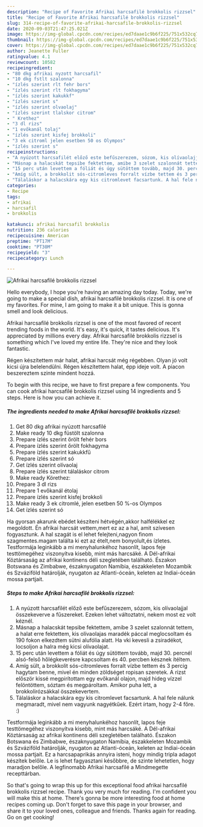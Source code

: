 ```yaml
---
description: "Recipe of Favorite Afrikai harcsafilé brokkolis rizzsel"
title: "Recipe of Favorite Afrikai harcsafilé brokkolis rizzsel"
slug: 314-recipe-of-favorite-afrikai-harcsafile-brokkolis-rizzsel
date: 2020-09-03T21:47:25.021Z
image: https://img-global.cpcdn.com/recipes/ed7daae1c9b6f225/751x532cq70/afrikai-harcsafile-brokkolis-rizzsel-recept-foto.jpg
thumbnail: https://img-global.cpcdn.com/recipes/ed7daae1c9b6f225/751x532cq70/afrikai-harcsafile-brokkolis-rizzsel-recept-foto.jpg
cover: https://img-global.cpcdn.com/recipes/ed7daae1c9b6f225/751x532cq70/afrikai-harcsafile-brokkolis-rizzsel-recept-foto.jpg
author: Jeanette Fuller
ratingvalue: 4.1
reviewcount: 10582
recipeingredient:
- "80 dkg afrikai nyzott harcsafil"
- "10 dkg fstlt szalonna"
- "ízlés szerint rlt fehr bors"
- "ízlés szerint rlt fokhagyma"
- "ízlés szerint kakukkf"
- "ízlés szerint s"
- "ízlés szerint olvaolaj"
- "ízlés szerint tlalskor citrom"
- " Krethez"
- "3 dl rizs"
- "1 evőkanál tolaj"
- "ízlés szerint kisfej brokkoli"
- "3 ek citroml jelen esetben 50 os Olympos"
- "ízlés szerint s"
recipeinstructions:
- "A nyúzott harcsafilét előző este befűszerezem, sózom, kis olívaolajjal összekeverve a fűszereket. Ezeken lehet változtatni, nekem most ez volt kéznél."
- "Másnap a halacskát tepsibe fektettem, amibe 3 szelet szalonnát tettem, a halat erre fektettem, kis olívaolajas maradék páccal meglocsoltam és 190 fokon elkezdtem sütni alufólia alatt. Ha vki kevesli a zsiradékot, locsoljon a halra még kicsi olívaolajat."
- "15 perc után levettem a fóliát és úgy sütöttem tovább, majd 30. percnél alsó-felső hőlégkeverésre kapcsoltam és 40. percben késznek ítéltem."
- "Amíg sült, a brokkolit sós-citromleves forralt vízbe tettem és 3 percig hagytam benne, mivel én minden zöldséget ropisan szeretek. A rizst először kissé megpirítottam egy evőkanál olajon, majd hideg vízzel felöntöttem, sóztam és megpároltam. Amikor puha lett, a brokkolirózsákkal összekevertem."
- "Tálaláskor a halacskára egy kis citromlevet facsartunk. A hal fele nálunk megmaradt, mivel nem vagyunk nagyétkűek. Ezért írtam, hogy 2-4 főre. :)"
categories:
- Recipe
tags:
- afrikai
- harcsafil
- brokkolis

katakunci: afrikai harcsafil brokkolis 
nutrition: 236 calories
recipecuisine: American
preptime: "PT17M"
cooktime: "PT30M"
recipeyield: "3"
recipecategory: Lunch

---
```



![Afrikai harcsafilé brokkolis rizzsel](https://img-global.cpcdn.com/recipes/ed7daae1c9b6f225/751x532cq70/afrikai-harcsafile-brokkolis-rizzsel-recept-foto.jpg)

Hello everybody, I hope you're having an amazing day today. Today, we're going to make a special dish, afrikai harcsafilé brokkolis rizzsel. It is one of my favorites. For mine, I am going to make it a bit unique. This is gonna smell and look delicious.

Afrikai harcsafilé brokkolis rizzsel is one of the most favored of recent trending foods in the world. It's easy, it's quick, it tastes delicious. It's appreciated by millions every day. Afrikai harcsafilé brokkolis rizzsel is something which I've loved my entire life. They're nice and they look fantastic.

Régen készítettem már halat, afrikai harcsát még régebben. Olyan jó volt kicsi újra belelendülni. Régen készítettem halat, épp ideje volt. A piacon beszereztem szinte mindent hozzá.


To begin with this recipe, we have to first prepare a few components. You can cook afrikai harcsafilé brokkolis rizzsel using 14 ingredients and 5 steps. Here is how you can achieve it.

<!--inarticleads1-->

##### The ingredients needed to make Afrikai harcsafilé brokkolis rizzsel:

1. Get 80 dkg afrikai nyúzott harcsafilé
1. Make ready 10 dkg füstölt szalonna
1. Prepare ízlés szerint őrölt fehér bors
1. Prepare ízlés szerint őrölt fokhagyma
1. Prepare ízlés szerint kakukkfű
1. Prepare ízlés szerint só
1. Get ízlés szerint olívaolaj
1. Prepare ízlés szerint tálaláskor citrom
1. Make ready  Körethez:
1. Prepare 3 dl rizs
1. Prepare 1 evőkanál étolaj
1. Prepare ízlés szerint kisfej brokkoli
1. Make ready 3 ek citromlé, jelen esetben 50 %-os Olympos
1. Get ízlés szerint só


Ha gyorsan akarunk ebédet készíteni hétvégén,akkor halfélékkel ez megoldott. Én afrikai harcsát vettem,mert ez az a hal, amit szívesen fogyasztunk. A hal szagát is el lehet felejteni,nagyon finom szagmentes.magam találta ki ezt az ételt,nem bonyolult,és ízletes. Testformája leginkább a mi menyhalunkéhoz hasonlít, lapos feje testtömegéhez viszonyítva kisebb, mint más harcsáké. A Dél-afrikai Köztársaság az afrikai kontinens déli szegletében található. Északon Botswana és Zimbabwe, északnyugaton Namíbia, északkeleten Mozambik és Szváziföld határolják, nyugaton az Atlanti-óceán, keleten az Indiai-óceán mossa partjait. 

<!--inarticleads2-->

##### Steps to make Afrikai harcsafilé brokkolis rizzsel:

1. A nyúzott harcsafilét előző este befűszerezem, sózom, kis olívaolajjal összekeverve a fűszereket. Ezeken lehet változtatni, nekem most ez volt kéznél.
1. Másnap a halacskát tepsibe fektettem, amibe 3 szelet szalonnát tettem, a halat erre fektettem, kis olívaolajas maradék páccal meglocsoltam és 190 fokon elkezdtem sütni alufólia alatt. Ha vki kevesli a zsiradékot, locsoljon a halra még kicsi olívaolajat.
1. 15 perc után levettem a fóliát és úgy sütöttem tovább, majd 30. percnél alsó-felső hőlégkeverésre kapcsoltam és 40. percben késznek ítéltem.
1. Amíg sült, a brokkolit sós-citromleves forralt vízbe tettem és 3 percig hagytam benne, mivel én minden zöldséget ropisan szeretek. A rizst először kissé megpirítottam egy evőkanál olajon, majd hideg vízzel felöntöttem, sóztam és megpároltam. Amikor puha lett, a brokkolirózsákkal összekevertem.
1. Tálaláskor a halacskára egy kis citromlevet facsartunk. A hal fele nálunk megmaradt, mivel nem vagyunk nagyétkűek. Ezért írtam, hogy 2-4 főre. :)


Testformája leginkább a mi menyhalunkéhoz hasonlít, lapos feje testtömegéhez viszonyítva kisebb, mint más harcsáké. A Dél-afrikai Köztársaság az afrikai kontinens déli szegletében található. Északon Botswana és Zimbabwe, északnyugaton Namíbia, északkeleten Mozambik és Szváziföld határolják, nyugaton az Atlanti-óceán, keleten az Indiai-óceán mossa partjait. Ez a harcsapaprikás annyira isteni, hogy mindig tripla adagot készítek belőle. Le is lehet fagyasztani későbbre, de szinte lehetetlen, hogy maradjon belőle. A legfinomabb Afrikai harcsafilé a Mindmegette recepttárban. 

So that's going to wrap this up for this exceptional food afrikai harcsafilé brokkolis rizzsel recipe. Thank you very much for reading. I'm confident you will make this at home. There's gonna be more interesting food at home recipes coming up. Don't forget to save this page in your browser, and share it to your loved ones, colleague and friends. Thanks again for reading. Go on get cooking!
